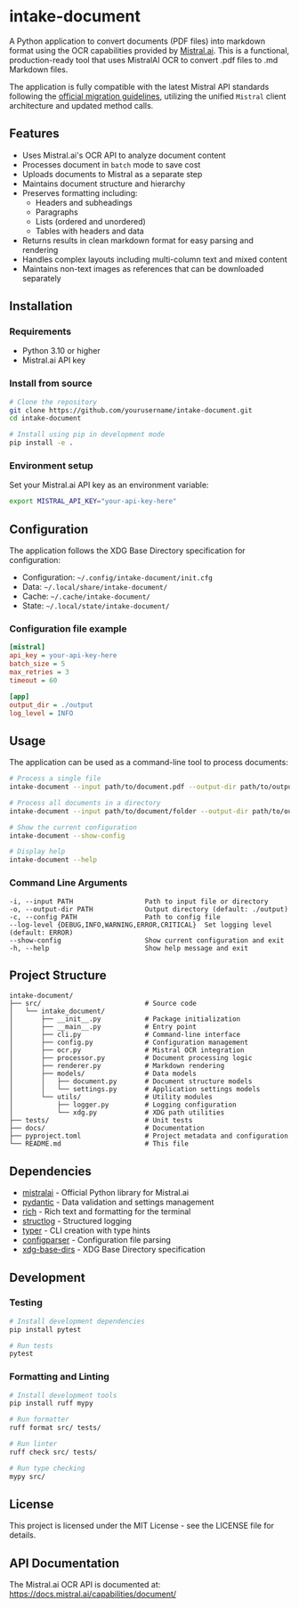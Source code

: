 # intake-document

A Python application to convert documents (PDF files) into markdown format using the OCR capabilities provided by [Mistral.ai](https://mistral.ai/). This is a functional, production-ready tool that uses MistralAI OCR to convert .pdf files to .md Markdown files.

The application is fully compatible with the latest Mistral API standards following the [official migration guidelines](https://github.com/mistralai/client-python/blob/main/MIGRATION.md), utilizing the unified `Mistral` client architecture and updated method calls.

## Features

- Uses Mistral.ai's OCR API to analyze document content
- Processes document in `batch` mode to save cost
- Uploads documents to Mistral as a separate step
- Maintains document structure and hierarchy
- Preserves formatting including:
  - Headers and subheadings
  - Paragraphs
  - Lists (ordered and unordered)
  - Tables with headers and data
- Returns results in clean markdown format for easy parsing and rendering
- Handles complex layouts including multi-column text and mixed content
- Maintains non-text images as references that can be downloaded separately

## Installation

### Requirements

- Python 3.10 or higher
- Mistral.ai API key

### Install from source

```bash
# Clone the repository
git clone https://github.com/yourusername/intake-document.git
cd intake-document

# Install using pip in development mode
pip install -e .
```

### Environment setup

Set your Mistral.ai API key as an environment variable:

```bash
export MISTRAL_API_KEY="your-api-key-here"
```

## Configuration

The application follows the XDG Base Directory specification for configuration:

- Configuration: `~/.config/intake-document/init.cfg`
- Data: `~/.local/share/intake-document/`
- Cache: `~/.cache/intake-document/`
- State: `~/.local/state/intake-document/`

### Configuration file example

```ini
[mistral]
api_key = your-api-key-here
batch_size = 5
max_retries = 3
timeout = 60

[app]
output_dir = ./output
log_level = INFO
```

## Usage

The application can be used as a command-line tool to process documents:

```bash
# Process a single file
intake-document --input path/to/document.pdf --output-dir path/to/output

# Process all documents in a directory
intake-document --input path/to/document/folder --output-dir path/to/output

# Show the current configuration
intake-document --show-config

# Display help
intake-document --help
```

### Command Line Arguments

```
-i, --input PATH                  Path to input file or directory
-o, --output-dir PATH             Output directory (default: ./output)
-c, --config PATH                 Path to config file 
--log-level {DEBUG,INFO,WARNING,ERROR,CRITICAL}  Set logging level (default: ERROR)
--show-config                     Show current configuration and exit
-h, --help                        Show help message and exit
```

## Project Structure

```
intake-document/
├── src/                          # Source code
│   └── intake_document/         
│       ├── __init__.py           # Package initialization
│       ├── __main__.py           # Entry point
│       ├── cli.py                # Command-line interface
│       ├── config.py             # Configuration management
│       ├── ocr.py                # Mistral OCR integration
│       ├── processor.py          # Document processing logic
│       ├── renderer.py           # Markdown rendering
│       ├── models/               # Data models
│       │   ├── document.py       # Document structure models
│       │   └── settings.py       # Application settings models
│       └── utils/                # Utility modules
│           ├── logger.py         # Logging configuration
│           └── xdg.py            # XDG path utilities
├── tests/                        # Unit tests
├── docs/                         # Documentation
├── pyproject.toml                # Project metadata and configuration
└── README.md                     # This file
```

## Dependencies

- [mistralai](https://github.com/mistralai/client-python) - Official Python library for Mistral.ai
- [pydantic](https://docs.pydantic.dev/latest/) - Data validation and settings management
- [rich](https://rich.readthedocs.io/en/latest/) - Rich text and formatting for the terminal
- [structlog](https://www.structlog.org/en/stable/) - Structured logging
- [typer](https://typer.tiangolo.com/) - CLI creation with type hints
- [configparser](https://docs.python.org/3/library/configparser.html) - Configuration file parsing
- [xdg-base-dirs](https://github.com/srstevenson/xdg-base-dirs) - XDG Base Directory specification

## Development

### Testing

```bash
# Install development dependencies
pip install pytest

# Run tests
pytest
```

### Formatting and Linting

```bash
# Install development tools
pip install ruff mypy

# Run formatter
ruff format src/ tests/

# Run linter
ruff check src/ tests/

# Run type checking
mypy src/
```

## License

This project is licensed under the MIT License - see the LICENSE file for details.

## API Documentation

The Mistral.ai OCR API is documented at: https://docs.mistral.ai/capabilities/document/
